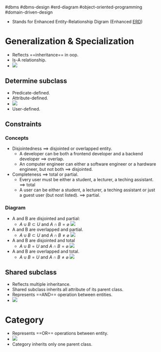 #dbms #dbms-design #erd-diagram #object-oriented-programming #domain-driven-design 

- Stands for Enhanced Entity-Relationship Digram (Enhanced [ERD](ERD.md))
# Generalization & Specialization
- Reflects ==inheritance== in oop.
- Is-A relationship.
- ![](Pasted%20image%2020240617174914.png)
## Determine subclass
- Predicate-defined.
- Attribute-defined.
- ![](Pasted%20image%2020240617175100.png)
- User-defined.
## Constraints
### Concepts
- Disjointedness $\implies$ disjointed or overlapped entity.
	- A developer can be both a frontend developer and a backend developer $\implies$ overlap.
	- An computer engineer can either a software engineer or a hardware engineer, but not both $\implies$ disjointed.
- Completeness $\implies$ total or partial.
	- Every user must be either a student, a lecturer, a teching assistant. $\implies$ total
	- A user can be either a student, a lecturer, a teching assistant or just a guest user (but nost listed). $\implies$ partial.
### Diagram
- A and B are disjointed and partial:
	- $A \cup B \subset U$ and $A \cap B = \varnothing$   ![](Pasted%20image%2020240906091647.png)
- A and B are overlapped and partial. 
	- $A \cup B \subset U$ and $A \cap B \neq \varnothing$   ![](Pasted%20image%2020240906091851.png)
- A and B are disjointed and total 
	- $A \cup B = U$ and $A \cap B = \varnothing$  ![](Pasted%20image%2020240906092038.png)
- A and B are overlapped and total.
	- $A \cup B = U$ and $A \cap B \neq \varnothing$  ![](Pasted%20image%2020240906093035.png)
## Shared subclass
- Reflects multiple inheritance.
- Shared subclass inherits all attribute of its parent class.
- Represents ==AND== operation between entities.
- ![](Pasted%20image%2020240617180538.png)
# Category
- Represents ==OR== operations between entity.
- ![](Pasted%20image%2020240617181051.png)
- Category inherits only one parent class.